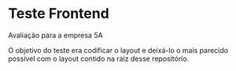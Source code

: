 # Teste Frontend
Avaliação para a empresa 5A

O objetivo do teste era codificar o layout e deixá-lo o mais parecido possível com o layout contido na raiz desse repositório.
